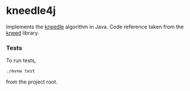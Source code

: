 # kneedle4j

Implements the [kneedle](https://raghavan.usc.edu/papers/kneedle-simplex11.pdf) algorithm in Java. Code reference taken from the [kneed](https://github.com/arvkevi/kneed/) library.


### Tests

To run tests,

```
./mvnw test
```

from the project root.
